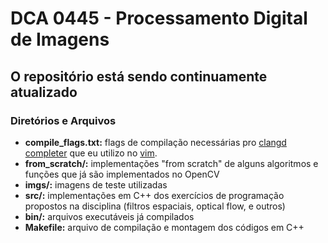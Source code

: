 # DCA 0445 - Processamento Digital de Imagens 

## O repositório está sendo continuamente atualizado

### Diretórios e Arquivos
- **compile_flags.txt:** flags de compilação necessárias pro [clangd completer](clangd.llvm.org) que eu utilizo no [vim](vim.org).
- **from_scratch/:** implementações "from scratch" de alguns algoritmos e funções que já são implementados no OpenCV
- **imgs/:** imagens de teste utilizadas
- **src/:** implementações em C++ dos exercícios de programação propostos na disciplina (filtros espaciais, optical flow, e outros)
- **bin/:** arquivos executáveis já compilados
- **Makefile:** arquivo de compilação e montagem dos códigos em C++
